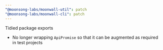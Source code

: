 ```yaml
---
"@moonsong-labs/moonwall-util": patch
"@moonsong-labs/moonwall-cli": patch
---
```


Tidied package exports
- No longer wrapping `ApiPromise` so that it can be augmented as required in test projects
